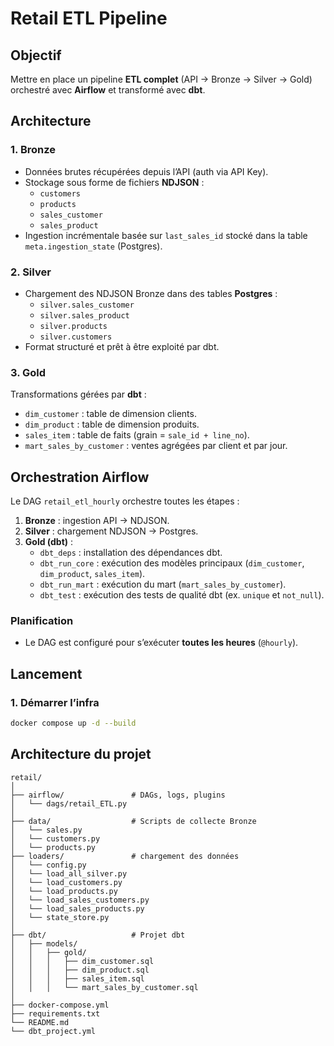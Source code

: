 # Retail ETL Pipeline

## Objectif
Mettre en place un pipeline **ETL complet** (API → Bronze → Silver → Gold) orchestré avec **Airflow** et transformé avec **dbt**.  


## Architecture

### 1. **Bronze**
- Données brutes récupérées depuis l’API (auth via API Key).
- Stockage sous forme de fichiers **NDJSON** :
  - `customers`
  - `products`
  - `sales_customer`
  - `sales_product`
- Ingestion incrémentale basée sur `last_sales_id` stocké dans la table `meta.ingestion_state` (Postgres).

### 2. **Silver**
- Chargement des NDJSON Bronze dans des tables **Postgres** :
  - `silver.sales_customer`
  - `silver.sales_product`
  - `silver.products`
  - `silver.customers`
- Format structuré et prêt à être exploité par dbt.

### 3. **Gold**
Transformations gérées par **dbt** :
- `dim_customer` : table de dimension clients.  
- `dim_product` : table de dimension produits.  
- `sales_item` : table de faits (grain = `sale_id + line_no`).  
- `mart_sales_by_customer` : ventes agrégées par client et par jour.


## Orchestration Airflow

Le DAG `retail_etl_hourly` orchestre toutes les étapes :

1. **Bronze** : ingestion API → NDJSON.  
2. **Silver** : chargement NDJSON → Postgres.  
3. **Gold (dbt)** :
   - `dbt_deps` : installation des dépendances dbt.  
   - `dbt_run_core` : exécution des modèles principaux (`dim_customer`, `dim_product`, `sales_item`).  
   - `dbt_run_mart` : exécution du mart (`mart_sales_by_customer`).  
   - `dbt_test` : exécution des tests de qualité dbt (ex. `unique` et `not_null`).  

### Planification
- Le DAG est configuré pour s’exécuter **toutes les heures** (`@hourly`).  



## Lancement

### 1. Démarrer l’infra
```bash
docker compose up -d --build
```


## Architecture du projet
```
retail/
│
├── airflow/               # DAGs, logs, plugins
│   └── dags/retail_ETL.py
│
├── data/                  # Scripts de collecte Bronze
│   └── sales.py
│   └── customers.py
│   └── products.py
├── loaders/               # chargement des données
│   └── config.py
│   └── load_all_silver.py
│   └── load_customers.py
│   └── load_products.py
│   └── load_sales_customers.py
│   └── load_sales_products.py
│   └── state_store.py
│
├── dbt/                   # Projet dbt
│   ├── models/
│   │   ├── gold/
│   │   │   ├── dim_customer.sql
│   │   │   ├── dim_product.sql
│   │   │   ├── sales_item.sql
│   │   │   └── mart_sales_by_customer.sql
│
├── docker-compose.yml
├── requirements.txt
└── README.md 
└── dbt_project.yml
```